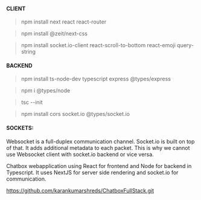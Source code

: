 #### CLIENT

> npm install next react react-router

> npm install @zeit/next-css

> npm install socket.io-client react-scroll-to-bottom react-emoji query-string

#### BACKEND 

> npm install ts-node-dev typescript express @types/express

> npm i @types/node

> tsc --init 

> npm install cors socket.io @types/socket.io


#### SOCKETS: 
Websocket is a full-duplex communication channel. Socket.io is built on top of that. It adds additional metadata to each packet.
This is why we cannot use Websocket client with socket.io backend or vice versa.

Chatbox webapplication using React for frontend and Node for backend in Typescript. It uses NextJS for server side rendering and socket.io for communication.

https://github.com/karankumarshreds/ChatboxFullStack.git


